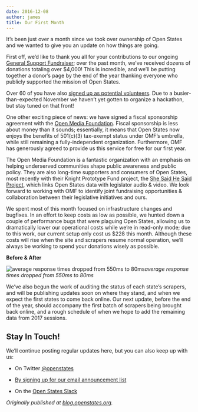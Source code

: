 ```yaml
--- 
date: 2016-12-08
author: james
title: Our First Month
---
```


It’s been just over a month since we took over ownership of Open States and we wanted to give you an update on how things are going.

First off, we’d like to thank you all for your contributions to our ongoing [General Support Fundraiser](https://www.generosity.com/fundraising/open-states-general-support-fund); over the past month, we’ve received dozens of donations totaling over $4,000! This is incredible, and we’ll be putting together a donor’s page by the end of the year thanking everyone who publicly supported the mission of Open States.

Over 60 of you have also [signed up as potential volunteers](https://docs.google.com/forms/d/e/1FAIpQLSfMDjoVoKxSOciIiqE3Ofxgn-caFGCxicFO2LwyWAK8zdXyhg/viewform). Due to a busier-than-expected November we haven’t yet gotten to organize a hackathon, but stay tuned on that front!

One other exciting piece of news: we have signed a fiscal sponsorship agreement with the [Open Media Foundation](http://openmediafoundation.org/). Fiscal sponsorship is less about money than it sounds; essentially, it means that Open States now enjoys the benefits of 501(c)(3) tax-exempt status under OMF’s umbrella, while still remaining a fully-independent organization. Furthermore, OMF has generously agreed to provide us this service for free for our first year.

The Open Media Foundation is a fantastic organization with an emphasis on helping underserved communities shape public awareness and public policy. They are also long-time supporters and consumers of Open States, most recently with their Knight Prototype Fund project, the [She Said He Said Project](http://shesaidhesaidproject.org/), which links Open States data with legislator audio & video. We look forward to working with OMF to identify joint fundraising opportunities & collaboration between their legislative initiatives and ours.

We spent most of this month focused on infrastructure changes and bugfixes. In an effort to keep costs as low as possible, we hunted down a couple of performance bugs that were plaguing Open States, allowing us to dramatically lower our operational costs while we’re in read-only mode; due to this work, our current setup only cost us $228 this month. Although these costs will rise when the site and scrapers resume normal operation, we’ll always be working to spend your donations wisely as possible.

**Before & After**

![average response times dropped from 550ms to 80ms](https://cdn-images-1.medium.com/max/3192/0*O78iqK_tuy03n3gx.png)*average response times dropped from 550ms to 80ms*

We’ve also begun the work of auditing the status of each state’s scrapers, and will be publishing updates soon on where they stand, and when we expect the first states to come back online. Our next update, before the end of the year, should accompany the first batch of scrapers being brought back online, and a rough schedule of when we hope to add the remaining data from 2017 sessions.

## Stay In Touch!

We’ll continue posting regular updates here, but you can also keep up with us:

* On Twitter [@openstates](https://twitter.com/openstates)

* [By signing up for our email announcement list](http://eepurl.com/csjDef)

* On the [Open States Slack](https://openstates-slack.herokuapp.com/)

*Originally published at [blog.openstates.org](https://blog.openstates.org/post/our-first-month/).*
